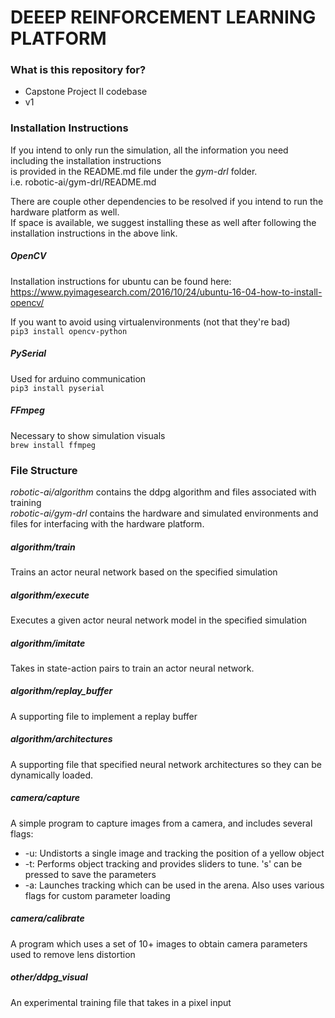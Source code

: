 # DEEEP REINFORCEMENT LEARNING PLATFORM #

### What is this repository for? ###

* Capstone Project II codebase
* v1

### Installation Instructions ###

If you intend to only run the simulation, all the information you need including the installation instructions  
is provided in the README.md file under the _gym-drl_ folder.  
i.e. robotic-ai/gym-drl/README.md  

There are couple other dependencies to be resolved if you intend to run the hardware platform as well.  
If space is available, we suggest installing these as well after following the installation instructions in the above link.  

##### OpenCV #####
Installation instructions for ubuntu can be found here:  
https://www.pyimagesearch.com/2016/10/24/ubuntu-16-04-how-to-install-opencv/  

If you want to avoid using virtualenvironments (not that they're bad)  
```pip3 install opencv-python```

##### PySerial #####
Used for arduino communication  
```pip3 install pyserial```

##### FFmpeg #####
Necessary to show simulation visuals  
```brew install ffmpeg```

### File Structure ###

_robotic-ai/algorithm_ contains the ddpg algorithm and files associated with training  
_robotic-ai/gym-drl_ contains the hardware and simulated environments and files for interfacing with the hardware platform.  

##### algorithm/train #####

Trains an actor neural network based on the specified simulation

##### algorithm/execute #####

Executes a given actor neural network model in the specified simulation

##### algorithm/imitate #####

Takes in state-action pairs to train an actor neural network.

##### algorithm/replay_buffer #####

A supporting file to implement a replay buffer

##### algorithm/architectures #####

A supporting file that specified neural network architectures so they can be dynamically loaded.

##### camera/capture #####

A simple program to capture images from a camera, and includes several flags:

- -u: Undistorts a single image and tracking the position of a yellow object
- -t: Performs object tracking and provides sliders to tune. 's' can be pressed to save the parameters
- -a: Launches tracking which can be used in the arena. Also uses various flags for custom parameter loading

##### camera/calibrate #####

A program which uses a set of 10+ images to obtain camera parameters used to remove lens distortion

##### other/ddpg_visual #####

An experimental training file that takes in a pixel input

